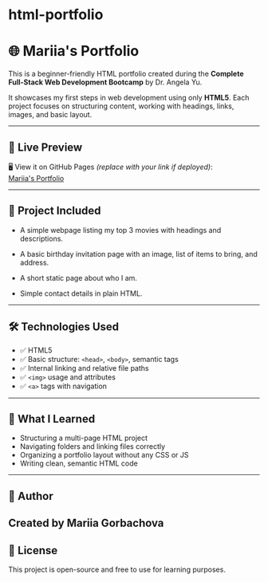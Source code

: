 # html-portfolio
# 🌐 Mariia's Portfolio

This is a beginner-friendly HTML portfolio created during the **Complete Full-Stack Web Development Bootcamp** by Dr. Angela Yu.

It showcases my first steps in web development using only **HTML5**. Each project focuses on structuring content, working with headings, links, images, and basic layout.

---

## 🔗 Live Preview

🖥️ View it on GitHub Pages *(replace with your link if deployed)*:  
[Mariia's Portfolio]( )

---

## 📁 Project Included

- A simple webpage listing my top 3 movies with headings and descriptions.

- A basic birthday invitation page with an image, list of items to bring, and address.

- A short static page about who I am.

- Simple contact details in plain HTML.

---

## 🛠 Technologies Used

- ✅ HTML5
- ✅ Basic structure: `<head>`, `<body>`, semantic tags
- ✅ Internal linking and relative file paths
- ✅ `<img>` usage and attributes
- ✅ `<a>` tags with navigation

---

## 🚀 What I Learned

- Structuring a multi-page HTML project
- Navigating folders and linking files correctly
- Organizing a portfolio layout without any CSS or JS
- Writing clean, semantic HTML code

---

## 🤝 Author

Created by **Mariia Gorbachova**  
---

## 📄 License

This project is open-source and free to use for learning purposes.
